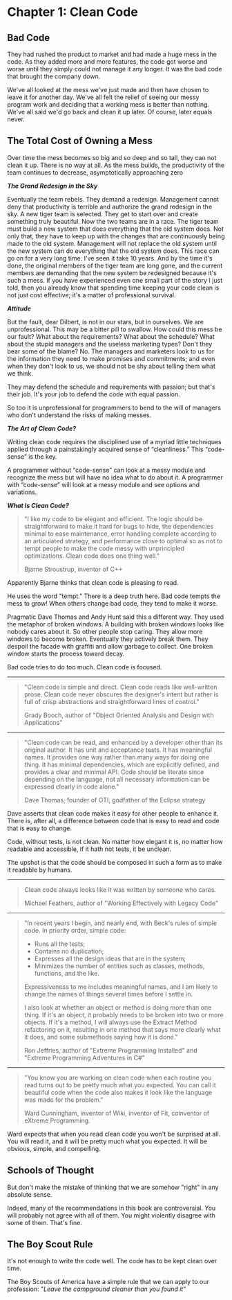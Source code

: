 # Chapter 1: Clean Code

## Bad Code

They had rushed the product to market and had made a huge mess in the code. As they added more and more features, the code got worse and worse until they simply could not manage it any longer. It was the bad code that brought the company down.

We've all looked at the mess we've just made and then have chosen to leave it for another day. We've all felt the relief of seeing our messy program work and deciding that a working mess is better than nothing. We've all said we'd go back and clean it up later. Of course, later equals never.

## The Total Cost of Owning a Mess

Over time the mess becomes so big and so deep and so tall, they can not clean it up. There is no way at all. As the mess builds, the productivity of the team continues to decrease, asymptotically approaching zero

**_The Grand Redesign in the Sky_**

Eventually the team rebels. They demand a redesign. Management cannot deny that productivity is terrible and authorize the grand redesign in the sky. A new tiger team is selected. They get to start over and create something truly beautiful. Now the two teams are in a race. The tiger team must build a new system that does everything that the old system does. Not only that, they have to keep up with the changes that are continuously being made to the old system. Management will not replace the old system until the new system can do everything that the old system does. This race can go on for a very long time. I've seen it take 10 years. And by the time it's done, the original members of the tiger team are long gone, and the current members are demanding that the new system be redesigned because it's such a mess. If you have experienced even one small part of the story I just told, then you already know that spending time keeping your code clean is not just cost effective; it's a matter of professional survival.

**_Attitude_**

But the fault, dear Dilbert, is not in our stars, but in ourselves. We are unprofessional. This may be a bitter pill to swallow. How could this mess be our fault? What about the requirements? What about the schedule? What about the stupid managers and the useless marketing types? Don't they bear some of the blame? No. The managers and marketers look to us for the information they need to make promises and commitments; and even when they don't look to us, we should not be shy about telling them what we think.

They may defend the schedule and requirements with passion; but that's their job. It's your job to defend the code with equal passion.

So too it is unprofessional for programmers to bend to the will of managers who don't understand the risks of making messes.

**_The Art of Clean Code?_**

Writing clean code requires the disciplined use of a myriad little techniques applied through a painstakingly acquired sense of “cleanliness.” This “code-sense” is the key.

A programmer without “code-sense” can look at a messy module and recognize the mess but will have no idea what to do about it. A programmer with “code-sense” will look at a messy module and see options and variations.

**_What Is Clean Code?_**

> "I like my code to be elegant and efficient. The logic should be straightforward to make it hard for bugs to hide, the dependencies minimal to ease maintenance, error handling complete according to an articulated strategy, and performance close to optimal so as not to tempt people to make the code messy with unprincipled optimizations. Clean code does one thing well."
>
> Bjarne Stroustrup, inventor of C++

Apparently Bjarne thinks that clean code is pleasing to read.

He uses the word "tempt." There is a deep truth here. Bad code tempts the mess to grow! When others change bad code, they tend to make it worse.

Pragmatic Dave Thomas and Andy Hunt said this a different way. They used the metaphor of broken windows. A building with broken windows looks like nobody cares about it. So other people stop caring. They allow more windows to become broken. Eventually they actively break them. They despoil the facade with graffiti and allow garbage to collect. One broken window starts the process toward decay.

Bad code tries to do too much. Clean code is focused.

---

> "Clean code is simple and direct. Clean code reads like well-written prose. Clean code never obscures the designer's intent but rather is full of crisp abstractions and straightforward lines of control."
>
> Grady Booch, author of "Object Oriented Analysis and Design with Applications"

---

> "Clean code can be read, and enhanced by a developer other than its original author. It has unit and acceptance tests. It has meaningful names. It provides one way rather than many ways for doing one thing. It has minimal dependencies, which are explicitly defined, and provides a clear and minimal API. Code should be literate since depending on the language, not all necessary information can be expressed clearly in code alone."
>
> Dave Thomas, founder of OTI, godfather of the Eclipse strategy

Dave asserts that clean code makes it easy for other people to enhance it. There is, after all, a difference between code that is easy to read and code that is easy to change.

Code, without tests, is not clean. No matter how elegant it is, no matter how readable and accessible, if it hath not tests, it be unclean.

The upshot is that the code should be composed in such a form as to make it readable by humans.

---

> Clean code always looks like it was written by someone who cares.
>
> Michael Feathers, author of "Working Effectively with Legacy Code"

---

> "In recent years I begin, and nearly end, with Beck's rules of simple code. In priority order, simple code:
>
> - Runs all the tests;
> - Contains no duplication;
> - Expresses all the design ideas that are in the system;
> - Minimizes the number of entities such as classes, methods, functions, and the like.
>
> Expressiveness to me includes meaningful names, and I am likely to change the names of things several times before I settle in.
>
> I also look at whether an object or method is doing more than one thing. If it's an object, it probably needs to be broken into two or more objects. If it's a method, I will always use the Extract Method refactoring on it, resulting in one method that says more clearly what it does, and some submethods saying how it is done."
>
> Ron Jeffries, author of "Extreme Programming Installed" and "Extreme Programming Adventures in C#"

---

> "You know you are working on clean code when each routine you read turns out to be pretty much what you expected. You can call it beautiful code when the code also makes it look like the language was made for the problem."
>
> Ward Cunningham, inventor of Wiki, inventor of Fit, coinventor of eXtreme Programming.

Ward expects that when you read clean code you won't be surprised at all. You will read it, and it will be pretty much what you expected. It will be obvious, simple, and compelling.

## Schools of Thought

But don't make the mistake of thinking that we are somehow "right" in any absolute sense.

Indeed, many of the recommendations in this book are controversial. You will probably not agree with all of them. You might violently disagree with some of them. That's fine.

## The Boy Scout Rule

It's not enough to write the code well. The code has to be kept clean over time.

The Boy Scouts of America have a simple rule that we can apply to our profession: "_Leave the campground cleaner than you found it_"
